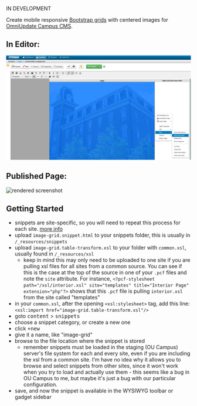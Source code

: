 IN DEVELOPMENT

Create mobile responsive [Bootstrap grids][1] with centered images for [OmniUpdate Campus CMS][2].

## In Editor:  
![snippet screenshot][3]

## Published Page:  
![rendered screenshot][4]

## Getting Started
* snippets are site-specific, so you will need to repeat this process for each site. 
  [more info](http://support.omniupdate.com/oucampus10/reusable-content/snippets/snippets-setup.html)
* upload `image-grid.snippet.html` to your snippets folder, this is usually in `/_resources/snippets`
* upload `image-grid.table-transform.xsl` to your folder with `common.xsl`, usually found in `/_resources/xsl`
  * keep in mind this may only need to be uploaded to one site if you are pulling xsl files for all sites from a common source. 
    You can see if this is the case at the top of the source in one of your `.pcf` files and note the `site` attribute.
    For instance, `<?pcf-stylesheet path="/xsl/interior.xsl" site="templates" title="Interior Page" extension="php"?>`
    shows that this `.pcf` file is pulling `interior.xsl` from the site called "templates"
* in your `common.xsl`, after the opening `<xsl:stylesheet>` tag, add this line: `<xsl:import href="image-grid.table-transform.xsl"/>`
* goto <kbd>content</kbd> > <kbd>snippets</kbd>
* choose a snippet category, or create a new one
* click <kbd>+new</kbd>
* give it a name, like "image-grid"
* browse to the file location where the snippet is stored
  * remember snippets must be loaded in the staging (OU Campus) server's file system for each and every site, even if you are including the xsl from a common site. I'm have no idea why it allows you to browse and select snippets from other sites, since it won't work when you try to load and actually use them - this seems like a bug in OU Campus to me, but maybe it's just a bug with our particular configuration.
* save, and now the snippet is available in the WYSIWYG toolbar or gadget sidebar

[1]:http://getbootstrap.com/css/#grid
[2]:http://omniupdate.com/products/oucampus/
[3]:https://raw.githubusercontent.com/jeff-puckett/image-grid.ou-snippet/gh-pages/docs/screenshots/snippet.screenshot.png
[4]:https://raw.githubusercontent.com/jeff-puckett/image-grid.ou-snippet/gh-pages/docs/screenshots/rendered.screenshot.gif
